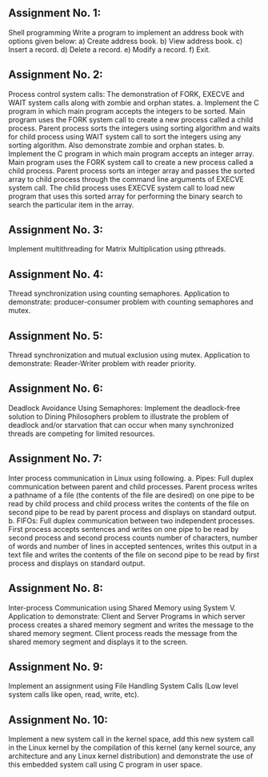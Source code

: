 

## Assignment No. 1:
Shell programming
Write a program to implement an address book with options given below:
a) Create address book. b) View address book. c) Insert a record. d) Delete a record.
e) Modify a record. f) Exit.

## Assignment No. 2:
Process control system calls: The demonstration of FORK, EXECVE and WAIT system calls
along with zombie and orphan states.
a. Implement the C program in which main program accepts the integers to be sorted. Main
program uses the FORK system call to create a new process called a child process. Parent process
sorts the integers using sorting algorithm and waits for child process using WAIT system call to
sort the integers using any sorting algorithm. Also demonstrate zombie and orphan states.
b. Implement the C program in which main program accepts an integer array. Main program uses
the FORK system call to create a new process called a child process. Parent process sorts an
integer array and passes the sorted array to child process through the command line arguments
of EXECVE system call. The child process uses EXECVE system call to load new program that uses
this sorted array for performing the binary search to search the particular item in the array.

## Assignment No. 3:
Implement multithreading for Matrix Multiplication using pthreads.

## Assignment No. 4:
Thread synchronization using counting semaphores. Application to demonstrate:
producer-consumer problem with counting semaphores and mutex.

## Assignment No. 5:
Thread synchronization and mutual exclusion using mutex. Application to demonstrate:
Reader-Writer problem with reader priority.

## Assignment No. 6:
Deadlock Avoidance Using Semaphores: Implement the deadlock-free solution to Dining
Philosophers problem to illustrate the problem of deadlock and/or starvation that can occur when many
synchronized threads are competing for limited resources.

## Assignment No. 7:
Inter process communication in Linux using following.
a. Pipes: Full duplex communication between parent and child processes. Parent process writes a
pathname of a file (the contents of the file are desired) on one pipe to be read by child process
and child process writes the contents of the file on second pipe to be read by parent process and
displays on standard output.
b. FIFOs: Full duplex communication between two independent processes. First process accepts
sentences and writes on one pipe to be read by second process and second process counts
number of characters, number of words and number of lines in accepted sentences, writes this
output in a text file and writes the contents of the file on second pipe to be read by first process
and displays on standard output.

## Assignment No. 8:
Inter-process Communication using Shared Memory using System V. Application to
demonstrate: Client and Server Programs in which server process creates a shared memory segment and
writes the message to the shared memory segment. Client process reads the message from the shared
memory segment and displays it to the screen.

## Assignment No. 9:
Implement an assignment using File Handling System Calls (Low level system calls like
open, read, write, etc).

## Assignment No. 10:
Implement a new system call in the kernel space, add this new system call in the Linux
kernel by the compilation of this kernel (any kernel source, any architecture and any Linux kernel
distribution) and demonstrate the use of this embedded system call using C program in user space.
